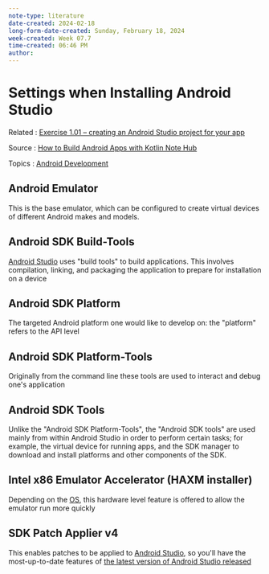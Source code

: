 ```yaml
---
note-type: literature
date-created: 2024-02-18
long-form-date-created: Sunday, February 18, 2024
week-created: Week 07.7
time-created: 06:46 PM
author:
---
```


# Settings when Installing Android Studio

Related : [Exercise 1.01 – creating an Android Studio project for your app](Exercise%201.01%20–%20creating%20an%20Android%20Studio%20project%20for%20your%20app.md)

Source : [How to Build Android Apps with Kotlin Note Hub](How%20to%20Build%20Android%20Apps%20with%20Kotlin%20Note%20Hub.md)

Topics : [Android Development](../../4-hub-notes-🚉/Android%20Development.md)

## Android Emulator

This is the base emulator, which can be configured to create virtual devices
of different Android makes and models.

## Android SDK Build-Tools

[Android Studio](Android%20Studio) uses "build tools" to build applications.
This involves compilation, linking, and packaging the application to prepare
for installation on a device

## Android SDK Platform

The targeted Android platform one would like to develop on: the "platform"
refers to the API level

## Android SDK Platform-Tools

Originally from the command line these tools are used to interact and debug
one's application

## Android SDK Tools

Unlike the "Android SDK Platform-Tools", the "Android SDK tools" are used
mainly from within Android Studio in order to perform certain tasks;
for example, the virtual device for running apps, and the SDK manager to
download and install platforms and other components of the SDK.

## Intel x86 Emulator Accelerator (HAXM installer)

Depending on the [OS](../../4-hub-notes-🚉/Operating%20Systems.md), this
hardware level feature is offered to allow the emulator run more quickly

## SDK Patch Applier v4

This enables patches to be applied to [Android Studio](Android%20Studio),
so you'll have the most-up-to-date features of
[the latest version of Android Studio released](https://developer.android.com/studio?gad_source=1&gclid=EAIaIQobChMIuruK3Li2hAMVuSCtBh0JbwkCEAAYASAAEgJ5fPD_BwE&gclsrc=aw.ds)
